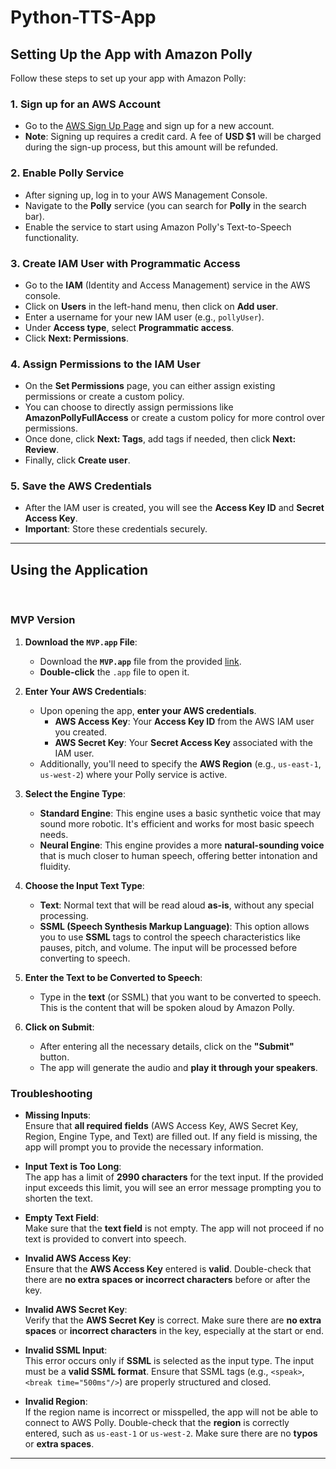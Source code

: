 # Python-TTS-App

## Setting Up the App with Amazon Polly

Follow these steps to set up your app with Amazon Polly:

### 1. Sign up for an AWS Account
- Go to the [AWS Sign Up Page](https://aws.amazon.com) and sign up for a new account.
- **Note**: Signing up requires a credit card. A fee of **USD $1** will be charged during the sign-up process, but this amount will be refunded.

### 2. Enable Polly Service
- After signing up, log in to your AWS Management Console.
- Navigate to the **Polly** service (you can search for **Polly** in the search bar).
- Enable the service to start using Amazon Polly's Text-to-Speech functionality.

### 3. Create IAM User with Programmatic Access
- Go to the **IAM** (Identity and Access Management) service in the AWS console.
- Click on **Users** in the left-hand menu, then click on **Add user**.
- Enter a username for your new IAM user (e.g., `pollyUser`).
- Under **Access type**, select **Programmatic access**.
- Click **Next: Permissions**.

### 4. Assign Permissions to the IAM User
- On the **Set Permissions** page, you can either assign existing permissions or create a custom policy.
- You can choose to directly assign permissions like **AmazonPollyFullAccess** or create a custom policy for more control over permissions.
- Once done, click **Next: Tags**, add tags if needed, then click **Next: Review**.
- Finally, click **Create user**.

### 5. Save the AWS Credentials
- After the IAM user is created, you will see the **Access Key ID** and **Secret Access Key**.
- **Important**: Store these credentials securely.

---

## Using the Application

<br>

### MVP Version

1. **Download the `MVP.app` File**:
   - Download the **`MVP.app`** file from the provided [link](https://github.com/Ponharish/Python-TTS-App/releases/tag/MVP).
   - **Double-click** the `.app` file to open it.

2. **Enter Your AWS Credentials**:
   - Upon opening the app, **enter your AWS credentials**.
     - **AWS Access Key**: Your **Access Key ID** from the AWS IAM user you created.
     - **AWS Secret Key**: Your **Secret Access Key** associated with the IAM user.
   - Additionally, you'll need to specify the **AWS Region** (e.g., `us-east-1`, `us-west-2`) where your Polly service is active.

3. **Select the Engine Type**:
   - **Standard Engine**: This engine uses a basic synthetic voice that may sound more robotic. It's efficient and works for most basic speech needs.
   - **Neural Engine**: This engine provides a more **natural-sounding voice** that is much closer to human speech, offering better intonation and fluidity.

4. **Choose the Input Text Type**:
   - **Text**: Normal text that will be read aloud **as-is**, without any special processing.
   - **SSML (Speech Synthesis Markup Language)**: This option allows you to use **SSML** tags to control the speech characteristics like pauses, pitch, and volume. The input will be processed before converting to speech.

5. **Enter the Text to be Converted to Speech**:
   - Type in the **text** (or SSML) that you want to be converted to speech. This is the content that will be spoken aloud by Amazon Polly.

6. **Click on Submit**:
   - After entering all the necessary details, click on the **"Submit"** button.
   - The app will generate the audio and **play it through your speakers**.

### Troubleshooting

- **Missing Inputs**:  
  Ensure that **all required fields** (AWS Access Key, AWS Secret Key, Region, Engine Type, and Text) are filled out. If any field is missing, the app will prompt you to provide the necessary information.

- **Input Text is Too Long**:  
  The app has a limit of **2990 characters** for the text input. If the provided input exceeds this limit, you will see an error message prompting you to shorten the text.

- **Empty Text Field**:  
  Make sure that the **text field** is not empty. The app will not proceed if no text is provided to convert into speech.

- **Invalid AWS Access Key**:  
  Ensure that the **AWS Access Key** entered is **valid**. Double-check that there are **no extra spaces or incorrect characters** before or after the key.

- **Invalid AWS Secret Key**:  
  Verify that the **AWS Secret Key** is correct. Make sure there are **no extra spaces** or **incorrect characters** in the key, especially at the start or end.

- **Invalid SSML Input**:  
  This error occurs only if **SSML** is selected as the input type. The input must be a **valid SSML format**. Ensure that SSML tags (e.g., `<speak>`, `<break time="500ms"/>`) are properly structured and closed.

- **Invalid Region**:  
  If the region name is incorrect or misspelled, the app will not be able to connect to AWS Polly. Double-check that the **region** is correctly entered, such as `us-east-1` or `us-west-2`. Make sure there are no **typos** or **extra spaces**.

---